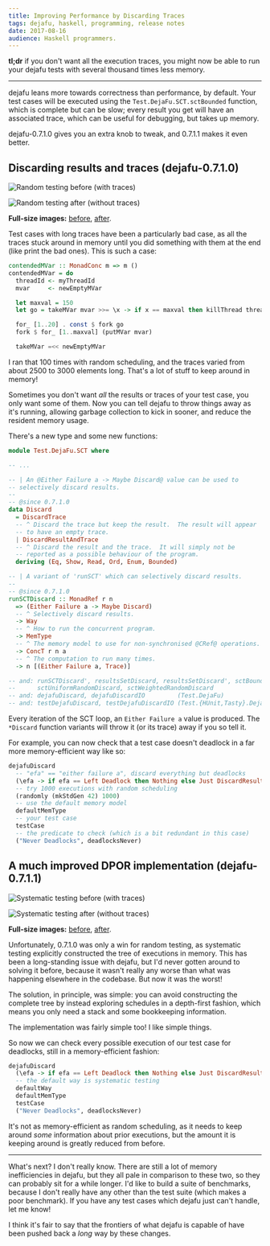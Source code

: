```yaml
---
title: Improving Performance by Discarding Traces
tags: dejafu, haskell, programming, release notes
date: 2017-08-16
audience: Haskell programmers.
---
```


**tl;dr** if you don't want all the execution traces, you might now be
able to run your dejafu tests with several thousand times less memory.

---

dejafu leans more towards correctness than performance, by
default. Your test cases will be executed using the
`Test.DejaFu.SCT.sctBounded` function, which is complete but can be
slow; every result you get will have an associated trace, which can be
useful for debugging, but takes up memory.

dejafu-0.7.1.0 gives you an extra knob to tweak, and 0.7.1.1 makes it
even better.

## Discarding results and traces (dejafu-0.7.1.0)

![Random testing before (with traces)](/throwing-away-traces/randomly-before.png)

![Random testing after (without traces)](/throwing-away-traces/randomly-after.png)

**Full-size images:**
[before](/throwing-away-traces/randomly-before-full.pdf),
[after](/throwing-away-traces/randomly-after-full.pdf).

Test cases with long traces have been a particularly bad case, as all
the traces stuck around in memory until you did something with them at
the end (like print the bad ones).  This is such a case:

```haskell
contendedMVar :: MonadConc m => m ()
contendedMVar = do
  threadId <- myThreadId
  mvar     <- newEmptyMVar

  let maxval = 150
  let go = takeMVar mvar >>= \x -> if x == maxval then killThread threadId else go

  for_ [1..20] . const $ fork go
  fork $ for_ [1..maxval] (putMVar mvar)

  takeMVar =<< newEmptyMVar
```

I ran that 100 times with random scheduling, and the traces varied
from about 2500 to 3000 elements long.  That's a lot of stuff to keep
around in memory!

Sometimes you don't want *all* the results or traces of your test
case, you only want some of them.  Now you can tell dejafu to throw
things away as it's running, allowing garbage collection to kick in
sooner, and reduce the resident memory usage.

There's a new type and some new functions:

```haskell
module Test.DejaFu.SCT where

-- ...

-- | An @Either Failure a -> Maybe Discard@ value can be used to
-- selectively discard results.
--
-- @since 0.7.1.0
data Discard
  = DiscardTrace
  -- ^ Discard the trace but keep the result.  The result will appear
  -- to have an empty trace.
  | DiscardResultAndTrace
  -- ^ Discard the result and the trace.  It will simply not be
  -- reported as a possible behaviour of the program.
  deriving (Eq, Show, Read, Ord, Enum, Bounded)

-- | A variant of 'runSCT' which can selectively discard results.
--
-- @since 0.7.1.0
runSCTDiscard :: MonadRef r n
  => (Either Failure a -> Maybe Discard)
  -- ^ Selectively discard results.
  -> Way
  -- ^ How to run the concurrent program.
  -> MemType
  -- ^ The memory model to use for non-synchronised @CRef@ operations.
  -> ConcT r n a
  -- ^ The computation to run many times.
  -> n [(Either Failure a, Trace)]

-- and: runSCTDiscard', resultsSetDiscard, resultsSetDiscard', sctBoundDiscard,
--      sctUniformRandomDiscard, sctWeightedRandomDiscard
-- and: dejafuDiscard, dejafuDiscardIO         (Test.DejaFu)
-- and: testDejafuDiscard, testDejafuDiscardIO (Test.{HUnit,Tasty}.DejaFu)
```

Every iteration of the SCT loop, an `Either Failure a` value is
produced.  The `*Discard` function variants will throw it (or its
trace) away if you so tell it.

For example, you can now check that a test case doesn't deadlock in a
far more memory-efficient way like so:

```haskell
dejafuDiscard
  -- "efa" == "either failure a", discard everything but deadlocks
  (\efa -> if efa == Left Deadlock then Nothing else Just DiscardResultAndTrace)
  -- try 1000 executions with random scheduling
  (randomly (mkStdGen 42) 1000)
  -- use the default memory model
  defaultMemType
  -- your test case
  testCase
  -- the predicate to check (which is a bit redundant in this case)
  ("Never Deadlocks", deadlocksNever)
```

## A much improved DPOR implementation (dejafu-0.7.1.1)

![Systematic testing before (with traces)](/throwing-away-traces/systematically-before.png)

![Systematic testing after (without traces)](/throwing-away-traces/systematically-after.png)

**Full-size images:**
[before](/throwing-away-traces/systematically-before-full.pdf),
[after](/throwing-away-traces/systematically-after-full.pdf).

Unfortunately, 0.7.1.0 was only a win for random testing, as
systematic testing explicitly constructed the tree of executions in
memory.  This has been a long-standing issue with dejafu, but I'd
never gotten around to solving it before, because it wasn't really any
worse than what was happening elsewhere in the codebase.  But now it
was the worst!

The solution, in principle, was simple: you can avoid constructing the
complete tree by instead exploring schedules in a depth-first fashion,
which means you only need a stack and some bookkeeping information.

The implementation was fairly simple too!  I like simple things.

So now we can check every possible execution of our test case for
deadlocks, still in a memory-efficient fashion:

```haskell
dejafuDiscard
  (\efa -> if efa == Left Deadlock then Nothing else Just DiscardResultAndTrace)
  -- the default way is systematic testing
  defaultWay
  defaultMemType
  testCase
  ("Never Deadlocks", deadlocksNever)
```

It's not as memory-efficient as random scheduling, as it needs to keep
around *some* information about prior executions, but the amount it is
keeping around is greatly reduced from before.

---

What's next?  I don't really know.  There are still a lot of memory
inefficiencies in dejafu, but they all pale in comparison to these
two, so they can probably sit for a while longer.  I'd like to build a
suite of benchmarks, because I don't really have any other than the
test suite (which makes a poor benchmark).  If you have any test cases
which dejafu just can't handle, let me know!

I think it's fair to say that the frontiers of what dejafu is capable
of have been pushed back a *long* way by these changes.
